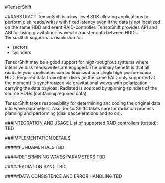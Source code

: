 #TensorShift

###ABSTRACT
TensorShift is a low-level SDK allowing applications to perform disk reads/writes with fixed latency even if the data is not localized on the same HDD and event RAID-controller. TensorShift provides API and ABI for using gravitational waves to transfer data between HDDs. TensorShift supports transmission for:
* sectors
* cylinders

TensorShift may be a good support for high-troughput systems where intensive disk reads/writes are engaged. The primary benefit is that all reads in your applicatino can be localized to a single high-performance HDD. Required data from other disks (in the same RAID only supported at the moment) is synchronized via gravitational waves with polarization carrying the data payload. Radiated is sourced by spinning spindles of the source HDDs (containing required data). 

TensorShift takes responsibility for determining and coding the original data into wave parameters. Also TensorShifts takes care for radiation process planning and performing (disk daccelerations and so on).

###INTEGRATION AND USAGE
List of supported RAID controllers (tested):
TBD


###IMPLEMENTATION DETAILS

#####FUNDAMENTALS
TBD

#####DETERMINING WAVES PARAMETERS
TBD

#####RADIATION SYNC
TBD

#####DATA CONSISTENCE AND ERROR HANDLING
TBD